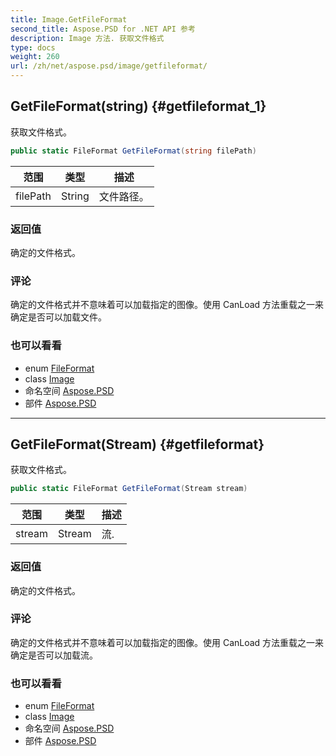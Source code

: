 ```yaml
---
title: Image.GetFileFormat
second_title: Aspose.PSD for .NET API 参考
description: Image 方法. 获取文件格式
type: docs
weight: 260
url: /zh/net/aspose.psd/image/getfileformat/
---
```

## GetFileFormat(string) {#getfileformat_1}

获取文件格式。

```csharp
public static FileFormat GetFileFormat(string filePath)
```

| 范围 | 类型 | 描述 |
| --- | --- | --- |
| filePath | String | 文件路径。 |

### 返回值

确定的文件格式。

### 评论

确定的文件格式并不意味着可以加载指定的图像。使用 CanLoad 方法重载之一来确定是否可以加载文件。

### 也可以看看

* enum [FileFormat](../../fileformat/)
* class [Image](../)
* 命名空间 [Aspose.PSD](../../image/)
* 部件 [Aspose.PSD](../../../)

---

## GetFileFormat(Stream) {#getfileformat}

获取文件格式。

```csharp
public static FileFormat GetFileFormat(Stream stream)
```

| 范围 | 类型 | 描述 |
| --- | --- | --- |
| stream | Stream | 流. |

### 返回值

确定的文件格式。

### 评论

确定的文件格式并不意味着可以加载指定的图像。使用 CanLoad 方法重载之一来确定是否可以加载流。

### 也可以看看

* enum [FileFormat](../../fileformat/)
* class [Image](../)
* 命名空间 [Aspose.PSD](../../image/)
* 部件 [Aspose.PSD](../../../)


